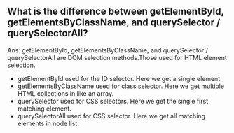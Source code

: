 ## What is the difference between getElementById, getElementsByClassName, and querySelector / querySelectorAll?

Ans: getElementById, getElementsByClassName, and querySelector / querySelectorAll are DOM selection methods.Those used for HTML element selection.
- getElementById used for the ID selector. Here we get a single element.
- getElementsByClassName used for class selector. Here we get multiple HTML collections  in like an array.
- querySelector used for CSS selectors. Here we get the single first matching element.
- querySelectorAll used for CSS selector. Here we get all  matching elements in node list.

